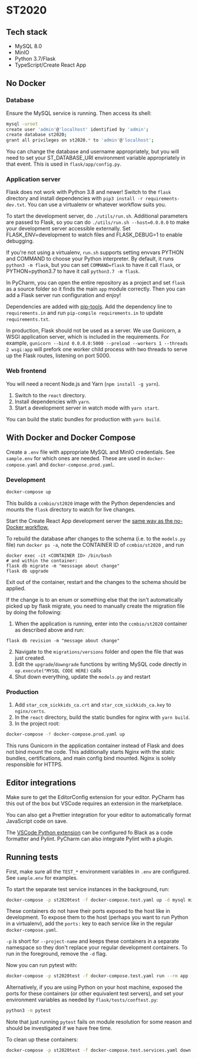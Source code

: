 # ST2020

## Tech stack

- MySQL 8.0
- MinIO
- Python 3.7/Flask
- TypeScript/Create React App

## No Docker

### Database
Ensure the MySQL service is running. Then access its shell:
```bash
mysql -uroot
create user 'admin'@'localhost' identified by 'admin';
create database st2020;
grant all privileges on st2020.* to 'admin'@'localhost';
```
You can change the database and username appropriately, but you will need to
set your ST_DATABASE_URI environment variable appropriately in that event.
This is used in `flask/app/config.py`.

### Application server
Flask does not work with Python 3.8 and newer!
Switch to the `flask` directory and install dependencies with `pip3 install -r requirements-dev.txt`.
You can use a virtualenv or whatever workflow suits you.

To start the development server, do `./utils/run.sh`. Additional parameters are passed to Flask,
so you can do `./utils/run.sh --host=0.0.0.0` to make your development server accessible externally.
Set FLASK_ENV=development to watch files and FLASK_DEBUG=1 to enable debugging.

If you're not using a virtualenv, `run.sh` supports setting envvars PYTHON and COMMAND to choose your Python interpreter.
By default, it runs `python3 -m flask`, but you can set `COMMAND=flask` to have it call `flask`,
or PYTHON=python3.7 to have it call `python3.7 -m flask`.

In PyCharm, you can open the entire repository as a project and set `flask` as a source folder
so it finds the main `app` module correctly. Then you can add a Flask server run configuration and enjoy!

Dependencies are added with [pip-tools](https://github.com/jazzband/pip-tools). Add the dependency line to
`requirements.in` and run `pip-compile requirements.in` to update `requirements.txt`.

In production, Flask should not be used as a server. We use Gunicorn, a WSGI application server, which is
included in the requirements. For example, `gunicorn --bind 0.0.0.0:5000 --preload --workers 1 --threads 2 wsgi:app`
will prefork one worker child process with two threads to serve up the Flask routes, listening on port 5000.

### Web frontend
You will need a recent Node.js and Yarn (`npm install -g yarn`).
1. Switch to the `react` directory.
2. Install dependencies with `yarn`.
3. Start a development server in watch mode with `yarn start`.

You can build the static bundles for production with `yarn build`.

## With Docker and Docker Compose
Create a `.env` file with appropriate MySQL and MinIO credentials. See `sample.env` for which ones are needed.
These are used in `docker-compose.yaml` and `docker-compose.prod.yaml`.

### Development
```bash
docker-compose up
```
This builds a `ccmbio/st2020` image with the Python dependencies and mounts the `flask` directory to watch for live changes.

Start the Create React App development server the [same way as the no-Docker workflow.](#web-frontend)

To rebuild the database after changes to the schema (i.e. to the `models.py` file) run `docker ps -a`, note the CONTAINER ID of `ccmbio/st2020` , and run
```
docker exec -it <CONTAINER ID> /bin/bash
# and within the container:
flask db migrate -m "messsage about change"
flask db upgrade
```
Exit out of the container, restart and the changes to the schema should be applied.

If the change is to an enum or something else that the isn't automatically picked up by flask migrate, you need to manually create the migration file by doing the following:

1. When the application is running, enter into the `ccmbio/st2020` container as described above and run:
```
flask db revision -m "message about change"
```
2. Navigate to the `migrations/versions` folder and open the file that was just created.
3. Edit the `upgrade`/`downgrade` functions by writing MySQL code directly in `op.execute("MYSQL CODE HERE)` calls
4. Shut down everything, update the `models.py` and restart

### Production
1. Add `star_ccm_sickkids_ca.crt` and `star_ccm_sickkids_ca.key` to `nginx/certs`.
1. In the `react` directory, build the static bundles for nginx with `yarn build`.
1. In the project root:
```bash
docker-compose -f docker-compose.prod.yaml up
```
This runs Gunicorn in the application container instead of Flask and does not bind mount the code.
This additionally starts Nginx with the static bundles, certifications, and main config bind mounted.
Nginx is solely responsible for HTTPS.

## Editor integrations

Make sure to get the EditorConfig extension for your editor.
PyCharm has this out of the box but VSCode requires an extension in the marketplace.

You can also get a Prettier integration for your editor to automatically format JavaScript code on save.

The [VSCode Python extension](https://code.visualstudio.com/docs/python/editing#_formatting)
can be configured fo Black as a code formatter and Pylint. PyCharm can also integrate Pylint with a plugin.

## Running tests

First, make sure all the `TEST_*` environment variables in `.env` are configured. See `sample.env` for examples.

To start the separate test service instances in the background, run:
```bash
docker-compose -p st2020test -f docker-compose.test.yaml up -d mysql minio
```

These containers do not have their ports exposed to the host like in development.
To expose them to the host (perhaps you want to run Python in a virtualenv), add the
`ports:` key to each service like in the regular `docker-compose.yaml`.

`-p` is short for `--project-name` and keeps these containers in a separate namespace
so they don't replace your regular development containers. To run in the foreground,
remove the `-d` flag.

Now you can run pytest with:
```bash
docker-compose -p st2020test -f docker-compose.test.yaml run --rm app
```

Alternatively, if you are using Python on your host machine, exposed the ports for these
containers (or other equivalent test servers), and set your environment variables as
needed by `flask/tests/conftest.py`:
```bash
python3 -m pytest
```
Note that just running `pytest` fails on module resolution for some reason and should be
investigated if we have free time.

To clean up these containers:
```bash
docker-compose -p st2020test -f docker-compose.test.services.yaml down
```
